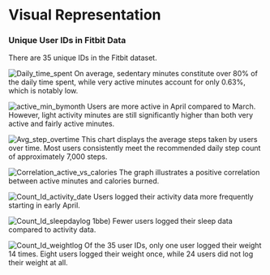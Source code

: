# Visual Representation
### Unique User IDs in Fitbit Data
There are 35 unique IDs in the Fitbit dataset.

![Daily_time_spent](https://github.com/user-attachments/assets/270317bc-3556-434f-b425-086a34fcc4b6)
On average, sedentary minutes constitute over 80% of the daily time spent, while very active minutes account for only 0.63%, which is notably low.


![active_min_bymonth](https://github.com/user-attachments/assets/af798460-3866-4b77-89a0-7de1bee3bc71)
Users are more active in April compared to March. However, light activity minutes are still significantly higher than both very active and fairly active minutes.


![Avg_step_overtime](https://github.com/user-attachments/assets/0b985c28-021b-4340-8c69-f254f0fb78d1)
This chart displays the average steps taken by users over time. Most users consistently meet the recommended daily step count of approximately 7,000 steps.


![Correlation_active_vs_calories](https://github.com/user-attachments/assets/72cc699f-a68f-43a0-9c69-fff6fb209761)
The graph illustrates a positive correlation between active minutes and calories burned.


![Count_Id_activity_date](https://github.com/user-attachments/assets/13577f24-95bb-4ad3-a184-496fdd229467)
Users logged their activity data more frequently starting in early April.


![Count_Id_sleepdaylog](https://github.com/user-attachments/assets/520d9c74-d0ce-485a-9c5d-adce823810fe)
1bbe)
Fewer users logged their sleep data compared to activity data.


![Count_Id_weightlog](https://github.com/user-attachments/assets/6664f6ff-cebc-47bb-a140-14632aa9a434)
Of the 35 user IDs, only one user logged their weight 14 times. Eight users logged their weight once, while 24 users did not log their weight at all.
